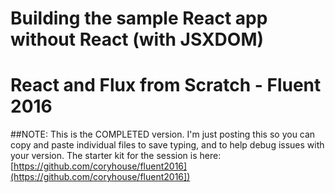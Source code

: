 # Building the sample React app without React (with JSXDOM)

#  React and Flux from Scratch - Fluent 2016


##NOTE: This is the COMPLETED version. I'm just posting this so you can copy and paste individual files to save typing, and to help debug issues with your version. The starter kit for the session is here: [https://github.com/coryhouse/fluent2016](https://github.com/coryhouse/fluent2016])


